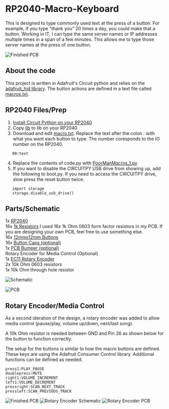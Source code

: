 # RP2040-Macro-Keyboard
This is designed to type commonly used text at the press of a button.  For example, if you type "thank you" 20 times a day, you could make that a button.  Working in IT, I can type the same server names or IP addresses multiple times in a span of a few minutes.  This allows me to type those server names at the press of one button.

![Finished PCB](/Photos/PXL_20241223_024739775.jpg)

## About the code
This project is written in Adafruit's Circuit python and relies on the [adafruit_hid library](https://docs.circuitpython.org/projects/hid/en/latest/api.html).  The button actions are defined in a text file called [macros.txt](ButtonsOnly/macros.txt).

## RP2040 Files/Prep
1. [Install Circuit Python on your RP2040](https://learn.adafruit.com/adafruit-feather-rp2040-pico/circuitpython)
2. Copy [lib](lib) to lib on your RP2040
3. Download and edit [macro.txt](ButtonsOnly/macros.txt).  Replace the text after the colon : with what you want each button to type.  The number coresponds to the IO number on the RP2040.
```
   00:text
```
4. Replace the contents of code.py with [PoorManMacros_1.py](ButtonsOnly/PoorManMacros_1.py)
5. If you want to disable the CIRCUITPY USB drive from showing up, add the following to boot.py.  If you need to access the CIRCUITPY drive, slow press the reset button twice.

```
   import storage
   storage.disable_usb_drive()
```


## Parts/Schematic
1x [RP2040](https://www.aliexpress.us/item/3256807710103143.html?spm=a2g0o.order_list.order_list_main.5.27911802MaLXVM&gatewayAdapt=glo2usa) \
16x [1k Resistors](https://www.aliexpress.us/item/3256805478892406.html?spm=a2g0o.order_list.order_list_main.17.27911802MaLXVM&gatewayAdapt=glo2usa) I used 16x 1k Ohm 0603 form factor resistors in my PCB.  If you are designing your own PCB, feel free to use something else. \
16x [12mmx12mm Buttons](https://www.aliexpress.us/item/3256805129033755.html?spm=a2g0o.order_list.order_list_main.10.27911802MaLXVM&gatewayAdapt=glo2usa) \
16x [Button Caps (optional)](/STLs/12x12mm_button.stl) \
1x [PCB Bumper (optional)](/STLs/Bumper.stl) \
Rotary Encoder for Media Control (Optional)\
1x [EC11 Rotary Encoder](https://www.aliexpress.us/item/3256807457768762.html?spm=a2g0o.order_list.order_list_main.5.59f61802S1nYN4&gatewayAdapt=glo2usa) \
2x 10k Ohm 0603 resistors \
1x 10k Ohm through hole resistor

![Schematic](/Fritzing/PoorManMacros_12mm_switch_IndividualPins_bb.png)


![PCB](Fritzing/PoorManMacros_12mm_switch_IndividualPins_pcb.png)

## Rotary Encoder/Media Control

As a second ideration of the design, a rotary encoder was added  to allow media control (pause/play, volume up/down, next/last song).

A 10k Ohm resistor is needed between GND and Pin 26 as shown below for the button to function correctly.

The setup for the buttons is similar to how the macro buttons are defined.  These keys are using the Adafruit Consumer Control library.  Additional functions can be defined as needed.
```
press1:PLAY_PAUSE
doublepress:MUTE
right1:VOLUME_INCREMENT
left1:VOLUME_DECREMENT
pressright:SCAN_NEXT_TRACK
pressleft:SCAN_PREVIOUS_TRACK
```

![Finished PCB](RotaryEncoder_MediaControl/Images/RP2040Keyboard_Rotary.jpg)
![Rotary Encoder Schematic](RotaryEncoder_MediaControl/Images/PoorManMacros_12mm_switch_RotaryEncoder_bb.jpg)
![Rotary Encoder PCB](RotaryEncoder_MediaControl/Images/PoorManMacros_12mm_switch_RotaryEncoder_pcb.jpg)



